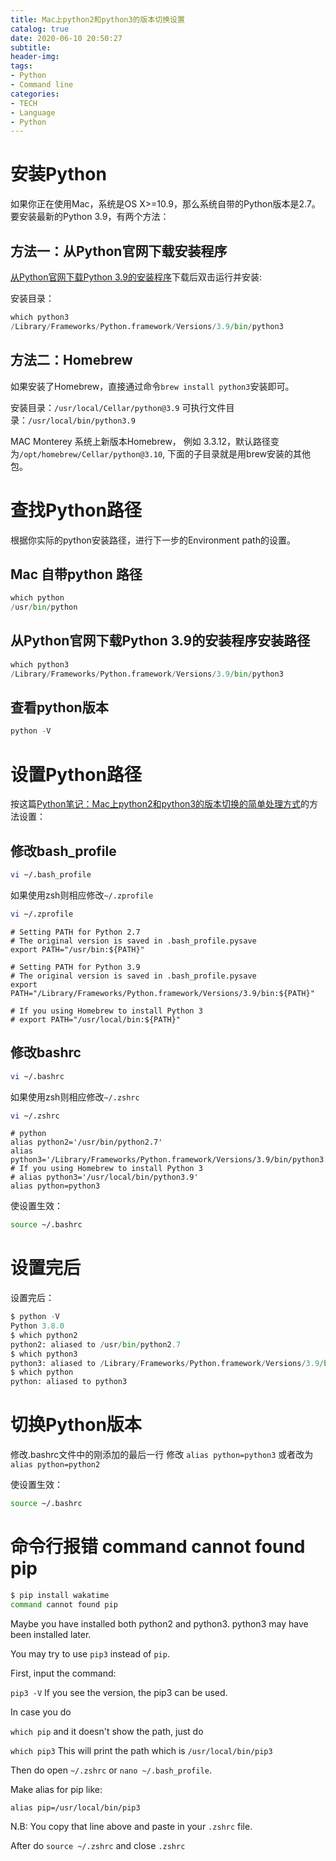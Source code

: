```yaml
---
title: Mac上python2和python3的版本切换设置
catalog: true
date: 2020-06-10 20:50:27
subtitle:
header-img:
tags:
- Python
- Command line
categories:
- TECH
- Language
- Python
---
```


# 安装Python

如果你正在使用Mac，系统是OS X>=10.9，那么系统自带的Python版本是2.7。要安装最新的Python 3.9，有两个方法：

## 方法一：从Python官网下载安装程序

[从Python官网下载Python 3.9的安装程序](https://www.python.org/downloads/)下载后双击运行并安装:

安装目录：

```python
which python3
/Library/Frameworks/Python.framework/Versions/3.9/bin/python3
```

## 方法二：Homebrew

如果安装了Homebrew，直接通过命令`brew install python3`安装即可。

安装目录：`/usr/local/Cellar/python@3.9`
可执行文件目录：`/usr/local/bin/python3.9`

MAC Monterey 系统上新版本Homebrew， 例如 3.3.12，默认路径变为`/opt/homebrew/Cellar/python@3.10`, 下面的子目录就是用brew安装的其他包。

# 查找Python路径

根据你实际的python安装路径，进行下一步的Environment path的设置。

## Mac 自带python 路径

```python
which python
/usr/bin/python
```

## 从Python官网下载Python 3.9的安装程序安装路径

```python
which python3
/Library/Frameworks/Python.framework/Versions/3.9/bin/python3
```

## 查看python版本

```python
python -V
```

# 设置Python路径

按这篇[Python笔记：Mac上python2和python3的版本切换的简单处理方式](https://blog.csdn.net/Tyro_java/article/details/78510301)的方法设置：

## 修改bash_profile

```bash
vi ~/.bash_profile
```

如果使用zsh则相应修改`~/.zprofile`

```bash
vi ~/.zprofile
```

```vim
# Setting PATH for Python 2.7
# The original version is saved in .bash_profile.pysave
export PATH="/usr/bin:${PATH}"

# Setting PATH for Python 3.9
# The original version is saved in .bash_profile.pysave
export PATH="/Library/Frameworks/Python.framework/Versions/3.9/bin:${PATH}"

# If you using Homebrew to install Python 3
# export PATH="/usr/local/bin:${PATH}"
```

## 修改bashrc

```bash
vi ~/.bashrc
```

如果使用zsh则相应修改`~/.zshrc`

```bash
vi ~/.zshrc
```

```vim
# python
alias python2='/usr/bin/python2.7'
alias python3='/Library/Frameworks/Python.framework/Versions/3.9/bin/python3.9'
# If you using Homebrew to install Python 3
# alias python3='/usr/local/bin/python3.9'
alias python=python3
```

使设置生效：

```bash
source ~/.bashrc
```

# 设置完后

设置完后：

```python
$ python -V
Python 3.8.0
$ which python2
python2: aliased to /usr/bin/python2.7
$ which python3
python3: aliased to /Library/Frameworks/Python.framework/Versions/3.9/bin/python3.9
$ which python
python: aliased to python3
```

# 切换Python版本

修改.bashrc文件中的刚添加的最后一行
修改 `alias python=python3` 或者改为`alias python=python2`

使设置生效：

```bash
source ~/.bashrc
```

# 命令行报错 command cannot found pip

```bash
$ pip install wakatime
command cannot found pip
```

Maybe you have installed both python2 and python3. python3 may have been installed later.

You may try to use `pip3` instead of `pip`.

First, input the command:

`pip3 -V`
If you see the version, the pip3 can be used.

In case you do

`which pip`
and it doesn't show the path, just do

`which pip3`
This will print the path which is `/usr/local/bin/pip3`

Then do open `~/.zshrc` or `nano ~/.bash_profile`.

Make alias for pip like:

```vim
alias pip=/usr/local/bin/pip3
```

N.B: You copy that line above and paste in your `.zshrc` file.

After do `source ~/.zshrc` and close `.zshrc`
